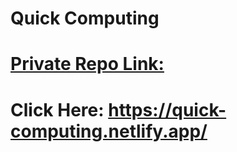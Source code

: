 # Quick Computing

# [Private Repo Link:](https://quick-computing.netlify.app/)
# Click Here: https://quick-computing.netlify.app/
